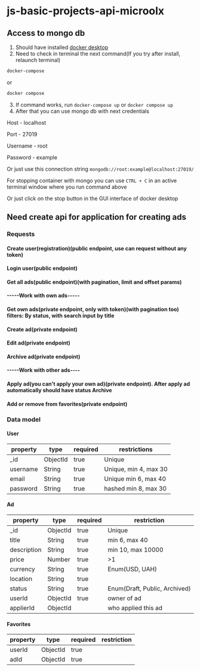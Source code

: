 # js-basic-projects-api-microolx

## Access to mongo db

1. Should have installed [docker desktop](https://www.docker.com/products/docker-desktop/)
2. Need to check in terminal the next command(If you try after install, relaunch terminal)
```bash
docker-compose
```
or
```bash
docker compose
```
3. If command works, run ```docker-compose up``` or ```docker compose up```
4. After that you can use mongo db with next credentials

Host - localhost

Port - 27019

Username - root

Password - example

Or just use this connection string
```mongodb://root:example@localhost:27019/```

For stopping container with mongo you can use ```CTRL + C``` in an active terminal window where you run command above

Or just click on the stop button in the GUI interface of docker desktop

## Need create api for application for creating ads

### Requests

#### Create user(registration)(public endpoint, use can request without any token)
#### Login user(public endpoint)
#### Get all ads(public endpoint)(with pagination, limit and offset params)

#### -----Work with own ads-----
#### Get own ads(private endpoint, only with token)(with pagination too) filters: By status, with search input by title
#### Create ad(private endpoint)
#### Edit ad(private endpoint)
#### Archive ad(private endpoint)

#### -----Work with other ads----
#### Apply ad(you can't apply your own ad)(private endpoint). After apply ad automatically should have status Archive
#### Add or remove from favorites(private endpoint)

### Data model

#### User

| property | type     | required | restrictions          |
|----------|----------|----------|-----------------------|
| _id      | ObjectId | true     | Unique                |
| username | String   | true     | Unique, min 4, max 30 |
| email    | String   | true     | Unique  min 6, max 40 |
| password | String   | true     | hashed  min 8, max 30 |

#### Ad

| property    | type     | required | restriction                   |
|-------------|----------|----------|-------------------------------|
| _id         | ObjectId | true     | Unique                        |
| title       | String   | true     | min 6, max 40                 |
| description | String   | true     | min 10, max 10000             |
| price       | Number   | true     | >1                            |
| currency    | String   | true     | Enum(USD, UAH)                |
| location    | String   | true     |                               |
| status      | String   | true     | Enum(Draft, Public, Archived) |
| userId      | ObjectId | true     | owner of ad                   |
| applierId   | ObjectId |          | who applied this ad           |

#### Favorites

| property | type     | required | restriction |
|----------|----------|----------|-------------|
| userId   | ObjectId | true     |             |
| adId     | ObjectId | true     |             |
